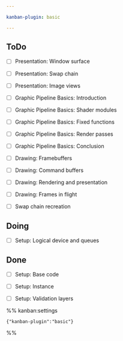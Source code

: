 ```yaml
---

kanban-plugin: basic

---
```


## ToDo

- [ ] Presentation: Window surface
- [ ] Presentation: Swap chain
- [ ] Presentation: Image views
- [ ] Graphic Pipeline Basics: Introduction
- [ ] Graphic Pipeline Basics: Shader modules
- [ ] Graphic Pipeline Basics: Fixed functions
- [ ] Graphic Pipeline Basics: Render passes
- [ ] Graphic Pipeline Basics: Conclusion
- [ ] Drawing: Framebuffers
- [ ] Drawing: Command buffers
- [ ] Drawing: Rendering and presentation
- [ ] Drawing: Frames in flight
- [ ] Swap chain recreation


## Doing

- [ ] Setup: Logical device and queues


## Done

- [ ] Setup: Base code
- [ ] Setup: Instance
- [ ] Setup: Validation layers




%% kanban:settings
```
{"kanban-plugin":"basic"}
```
%%